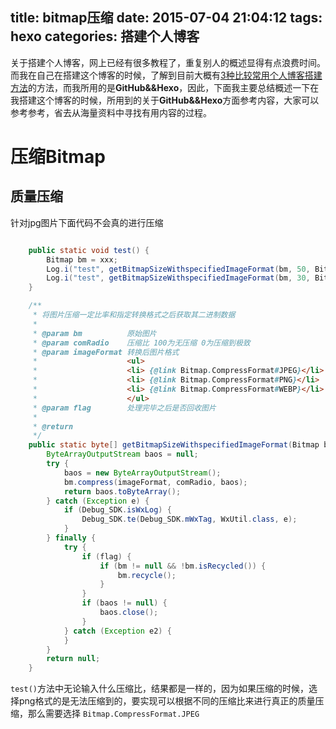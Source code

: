title: bitmap压缩
date: 2015-07-04 21:04:12
tags: hexo
categories: 搭建个人博客
---
关于搭建个人博客，网上已经有很多教程了，重复别人的概述显得有点浪费时间。而我在自己在搭建这个博客的时候，了解到目前大概有[3种比较常用个人博客搭建方法](http://www.jintongyao.com/2014/build-a-blog-by-hexo/)的方法，而我所用的是**GitHub&&Hexo**，因此，下面我主要总结概述一下在我搭建这个博客的时候，所用到的关于**GitHub&&Hexo**方面参考内容，大家可以参考参考，省去从海量资料中寻找有用内容的过程。

<!--more-->


# 压缩Bitmap

## 质量压缩
针对jpg图片下面代码不会真的进行压缩

```java

	public static void test() {
		Bitmap bm = xxx;
		Log.i("test", getBitmapSizeWithspecifiedImageFormat(bm, 50, Bitmap.CompressFormat.PNG, false));
		Log.i("test", getBitmapSizeWithspecifiedImageFormat(bm, 30, Bitmap.CompressFormat.PNG, false));
	}

	/**
	 * 将图片压缩一定比率和指定转换格式之后获取其二进制数据
	 *
	 * @param bm          原始图片
	 * @param comRadio    压缩比 100为无压缩 0为压缩到极致
	 * @param imageFormat 转换后图片格式
	 *                    <ul>
	 *                    <li> {@link Bitmap.CompressFormat#JPEG}</li>
	 *                    <li> {@link Bitmap.CompressFormat#PNG}</li>
	 *                    <li> {@link Bitmap.CompressFormat#WEBP}</li>
	 *                    </ul>
	 * @param flag        处理完毕之后是否回收图片
	 *
	 * @return
	 */
	public static byte[] getBitmapSizeWithspecifiedImageFormat(Bitmap bm, int comRadio, Bitmap.CompressFormat imageFormat, boolean flag) {
		ByteArrayOutputStream baos = null;
		try {
			baos = new ByteArrayOutputStream();
			bm.compress(imageFormat, comRadio, baos);
			return baos.toByteArray();
		} catch (Exception e) {
			if (Debug_SDK.isWxLog) {
				Debug_SDK.te(Debug_SDK.mWxTag, WxUtil.class, e);
			}
		} finally {
			try {
				if (flag) {
					if (bm != null && !bm.isRecycled()) {
						bm.recycle();
					}
				}
				if (baos != null) {
					baos.close();
				}
			} catch (Exception e2) {
			}
		}
		return null;
	}
```

``test()``方法中无论输入什么压缩比，结果都是一样的，因为如果压缩的时候，选择png格式的是无法压缩到的，要实现可以根据不同的压缩比来进行真正的质量压缩，那么需要选择 ``Bitmap.CompressFormat.JPEG``
